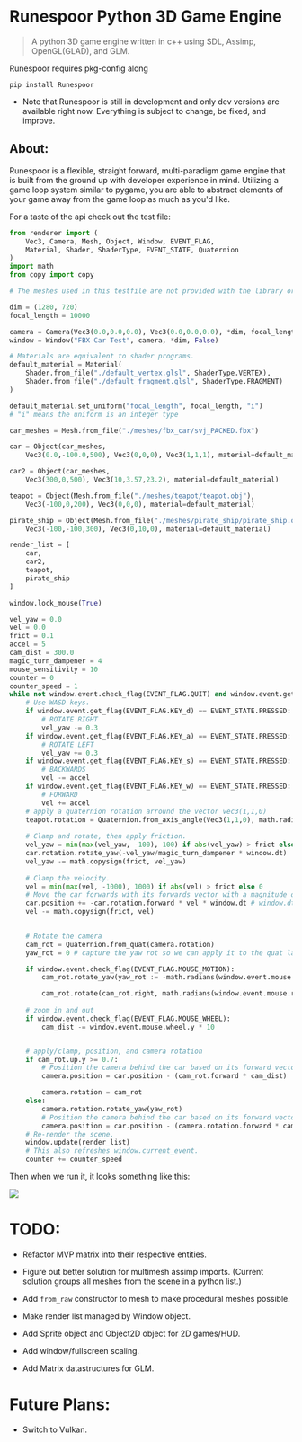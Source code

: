 # Runespoor Python 3D Game Engine

> A python 3D game engine written in c++ using SDL, Assimp, OpenGL(GLAD), and GLM.

Runespoor requires pkg-config along

```
pip install Runespoor
```

 - Note that Runespoor is still in development and only dev versions are available right now.  Everything is subject to change, be fixed, and improve.

## About:

Runespoor is a flexible, straight forward, multi-paradigm game engine that is built from the ground up with developer experience in mind.  Utilizing a game loop system similar to pygame, you are able to abstract elements of your game away from the game loop as much as you'd like.

For a taste of the api check out the test file:

```py
from renderer import (
    Vec3, Camera, Mesh, Object, Window, EVENT_FLAG,
    Material, Shader, ShaderType, EVENT_STATE, Quaternion
)
import math
from copy import copy

# The meshes used in this testfile are not provided with the library or source files.

dim = (1280, 720)
focal_length = 10000

camera = Camera(Vec3(0.0,0.0,0.0), Vec3(0.0,0.0,0.0), *dim, focal_length, math.radians(60))
window = Window("FBX Car Test", camera, *dim, False)

# Materials are equivalent to shader programs.
default_material = Material(
    Shader.from_file("./default_vertex.glsl", ShaderType.VERTEX),
    Shader.from_file("./default_fragment.glsl", ShaderType.FRAGMENT)
)

default_material.set_uniform("focal_length", focal_length, "i")
# "i" means the uniform is an integer type

car_meshes = Mesh.from_file("./meshes/fbx_car/svj_PACKED.fbx")

car = Object(car_meshes,
    Vec3(0.0,-100.0,500), Vec3(0,0,0), Vec3(1,1,1), material=default_material)

car2 = Object(car_meshes,
    Vec3(300,0,500), Vec3(10,3.57,23.2), material=default_material)

teapot = Object(Mesh.from_file("./meshes/teapot/teapot.obj"),
    Vec3(-100,0,200), Vec3(0,0,0), material=default_material)

pirate_ship = Object(Mesh.from_file("./meshes/pirate_ship/pirate_ship.obj"),
    Vec3(-100,-100,300), Vec3(0,10,0), material=default_material)

render_list = [
    car,
    car2,
    teapot,
    pirate_ship
]

window.lock_mouse(True)

vel_yaw = 0.0
vel = 0.0
frict = 0.1
accel = 5
cam_dist = 300.0
magic_turn_dampener = 4
mouse_sensitivity = 10
counter = 0
counter_speed = 1
while not window.event.check_flag(EVENT_FLAG.QUIT) and window.event.get_flag(EVENT_FLAG.KEY_ESCAPE) != EVENT_STATE.PRESSED:
    # Use WASD keys.
    if window.event.get_flag(EVENT_FLAG.KEY_d) == EVENT_STATE.PRESSED:
        # ROTATE RIGHT
        vel_yaw -= 0.3
    if window.event.get_flag(EVENT_FLAG.KEY_a) == EVENT_STATE.PRESSED:
        # ROTATE LEFT
        vel_yaw += 0.3
    if window.event.get_flag(EVENT_FLAG.KEY_s) == EVENT_STATE.PRESSED:
        # BACKWARDS
        vel -= accel
    if window.event.get_flag(EVENT_FLAG.KEY_w) == EVENT_STATE.PRESSED:
        # FORWARD
        vel += accel
    # apply a quaternion rotation arround the vector vec3(1,1,0)
    teapot.rotation = Quaternion.from_axis_angle(Vec3(1,1,0), math.radians(counter))
    
    # Clamp and rotate, then apply friction.
    vel_yaw = min(max(vel_yaw, -100), 100) if abs(vel_yaw) > frict else 0
    car.rotation.rotate_yaw(-vel_yaw/magic_turn_dampener * window.dt)
    vel_yaw -= math.copysign(frict, vel_yaw)
    
    # Clamp the velocity.
    vel = min(max(vel, -1000), 1000) if abs(vel) > frict else 0
    # Move the car forwards with its forwards vector with a magnitude of `vel` and apply friction
    car.position += -car.rotation.forward * vel * window.dt # window.dt is deltatime
    vel -= math.copysign(frict, vel)
    

    # Rotate the camera
    cam_rot = Quaternion.from_quat(camera.rotation)
    yaw_rot = 0 # capture the yaw rot so we can apply it to the quat later in the case where the camera is clamped

    if window.event.check_flag(EVENT_FLAG.MOUSE_MOTION):
        cam_rot.rotate_yaw(yaw_rot := -math.radians(window.event.mouse.rel_x * mouse_sensitivity * window.dt))

        cam_rot.rotate(cam_rot.right, math.radians(window.event.mouse.rel_y * mouse_sensitivity * window.dt))
    
    # zoom in and out
    if window.event.check_flag(EVENT_FLAG.MOUSE_WHEEL):
        cam_dist -= window.event.mouse.wheel.y * 10


    # apply/clamp, position, and camera rotation
    if cam_rot.up.y >= 0.7:
        # Position the camera behind the car based on its forward vector
        camera.position = car.position - (cam_rot.forward * cam_dist)

        camera.rotation = cam_rot
    else:
        camera.rotation.rotate_yaw(yaw_rot)
        # Position the camera behind the car based on its forward vector
        camera.position = car.position - (camera.rotation.forward * cam_dist)
    # Re-render the scene.
    window.update(render_list)
    # This also refreshes window.current_event.
    counter += counter_speed
```

Then when we run it, it looks something like this:

![](https://github.com/FrewtyPebbles/Runespoor-Python3D-Game-Engine/blob/main/tests/the_quats_are_quatting.gif)

# TODO:

 - Refactor MVP matrix into their respective entities.

 - Figure out better solution for multimesh assimp imports.  (Current solution groups all meshes from the scene in a python list.)

 - Add `from_raw` constructor to mesh to make procedural meshes possible.

 - Make render list managed by Window object.

 - Add Sprite object and Object2D object for 2D games/HUD.

 - Add window/fullscreen scaling.

 - Add Matrix datastructures for GLM.

# Future Plans:

 - Switch to Vulkan.
